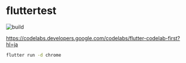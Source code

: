 # fluttertest

![build](https://github.com/Akatsuki1910/fluttertest/actions/workflows/build.yml/badge.svg)

<https://codelabs.developers.google.com/codelabs/flutter-codelab-first?hl=ja>

```sh
flutter run -d chrome
```
